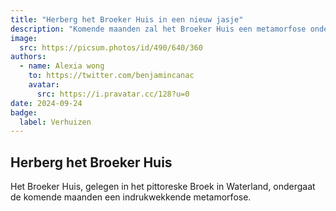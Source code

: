 ```yaml
---
title: "Herberg het Broeker Huis in een nieuw jasje"
description: "Komende maanden zal het Broeker Huis een metamorfose ondergaan. De herberg zal een nieuwe uitstraling krijgen en de keuken zal worden uitgebreid. De herberg blijft gewoon open tijdens de verbouwing."
image:
  src: https://picsum.photos/id/490/640/360
authors:
  - name: Alexia wong
    to: https://twitter.com/benjamincanac
    avatar:
      src: https://i.pravatar.cc/128?u=0
date: 2024-09-24
badge:
  label: Verhuizen
---
```


## Herberg het Broeker Huis

Het Broeker Huis, gelegen in het pittoreske Broek in Waterland, ondergaat de komende maanden een indrukwekkende metamorfose.
